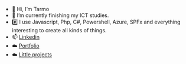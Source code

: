 - 👋 Hi, I’m Tarmo
- 🌱 I’m currently finishing my ICT studies.
- #️⃣ I use Javascript, Php, C#, Powershell, Azure, SPFx and everything interesting to create all kinds of things. 
- 📫 [Linkedin](https://linkedin.com/in/urrio)
- ☁️ [Portfolio](https://urrio.fi)
- ☁️ [Little projects](https://urrio.cloud)

